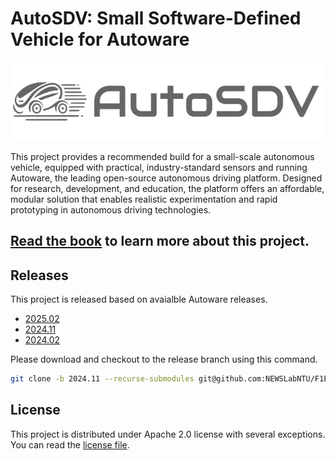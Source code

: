 # AutoSDV: Small Software-Defined Vehicle for Autoware

<p align="center">
<img src="logo/logo_brand_gray.png"/>
</p>

This project provides a recommended build for a small-scale autonomous
vehicle, equipped with practical, industry-standard sensors and
running Autoware, the leading open-source autonomous driving platform.
Designed for research, development, and education, the platform offers
an affordable, modular solution that enables realistic experimentation
and rapid prototyping in autonomous driving technologies.

## [Read the book](https://github.com/NEWSLabNTU/F1EIGHTH-book/blob/main/src/SUMMARY.md) to learn more about this project.

## Releases

This project is released based on avaialble Autoware releases.

- [2025.02](https://github.com/NEWSLabNTU/F1EIGHTH/tree/2025.02)
- [2024.11](https://github.com/NEWSLabNTU/F1EIGHTH/tree/2024.11)
- [2024.02](https://github.com/NEWSLabNTU/F1EIGHTH/tree/2024.02)

Please download and checkout to the release branch using this command.

```sh
git clone -b 2024.11 --recurse-submodules git@github.com:NEWSLabNTU/F1EIGHTH.git
```

## License

This project is distributed under Apache 2.0 license with several exceptions. You can read the [license file](LICENSE.txt).
